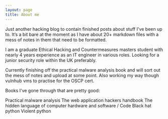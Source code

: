 ```yaml
---
layout: page
title: About me 
---
```


Just another hacking blog to contain finished posts about stuff I've been up to. It’s a bit bare at the moment as I have about 20+ markdown files with a mess of notes in them that need to be formatted.

I am a graduate Ethical Hacking and Countermeasures masters student with nearly 4 years experience as an IT engineer in various roles. Looking for a junior security role within the UK preferably.

Currently finishing off the practical malware analysis book and will sort out the mess of notes and upload at some point. Also working my way though vulnhub vms to practise for the OSCP cert.

Books I've gone through that are pretty good:

  Practical malware analysis
  The web application hackers handbook
  The hidden language of computer hardware and software / Code
  Black hat python
  Violent python
